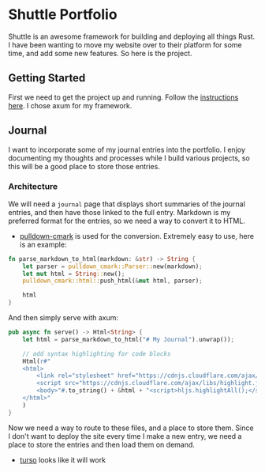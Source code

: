 # Shuttle Portfolio

Shuttle is an awesome framework for building and deploying all things Rust. I have been wanting to move my website over to their platform for some time, and add some new features. So here is the project.

## Getting Started

First we need to get the project up and running. Follow the [instructions here](https://docs.shuttle.rs/getting-started/installation). I chose axum for my framework.

## Journal

I want to incorporate some of my journal entries into the portfolio. I enjoy documenting my thoughts and processes while I build various projects, so this will be a good place to store those entries.

### Architecture

We will need a `journal` page that displays short summaries of the journal entries, and then have those linked to the full entry. Markdown is my preferred format for the entries, so we need a way to convert it to HTML.

- [pulldown-cmark](https://docs.rs/pulldown-cmark/latest/pulldown_cmark/) is used for the conversion. Extremely easy to use, here is an example:

```rust
fn parse_markdown_to_html(markdown: &str) -> String {
    let parser = pulldown_cmark::Parser::new(markdown);
    let mut html = String::new();
    pulldown_cmark::html::push_html(&mut html, parser);

    html
}
```

And then simply serve with axum:

```rust
pub async fn serve() -> Html<String> {
    let html = parse_markdown_to_html("# My Journal").unwrap());

    // add syntax highlighting for code blocks
    Html(r#"
    <html>
        <link rel="stylesheet" href="https://cdnjs.cloudflare.com/ajax/libs/highlight.js/11.9.0/styles/default.min.css">
        <script src="https://cdnjs.cloudflare.com/ajax/libs/highlight.js/11.9.0/highlight.min.js"></script>
        <body>"#.to_string() + &html + "<script>hljs.highlightAll();</script></body>
    </html>"
    )
}
```

Now we need a way to route to these files, and a place to store them. Since I don't want to deploy the site every time I make a new entry, we need a place to store the entries and then load them on demand. 

- [turso](https://app.turso.tech) looks like it will work

